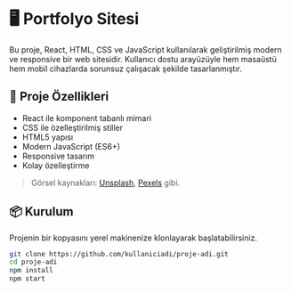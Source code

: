 # 🖥️ Portfolyo Sitesi

Bu proje, React, HTML, CSS ve JavaScript kullanılarak geliştirilmiş modern ve responsive bir web sitesidir. Kullanıcı dostu arayüzüyle hem masaüstü hem mobil cihazlarda sorunsuz çalışacak şekilde tasarlanmıştır.

## 🚀 Proje Özellikleri

- React ile komponent tabanlı mimari
- CSS ile özelleştirilmiş stiller
- HTML5 yapısı
- Modern JavaScript (ES6+)
- Responsive tasarım
- Kolay özelleştirme

> Görsel kaynakları: [Unsplash](https://unsplash.com), [Pexels](https://pexels.com) gibi.

## 📦 Kurulum

Projenin bir kopyasını yerel makinenize klonlayarak başlatabilirsiniz.

```bash
git clone https://github.com/kullaniciadi/proje-adi.git
cd proje-adi
npm install
npm start
